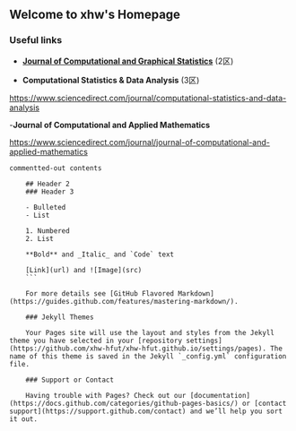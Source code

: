 ## Welcome to xhw's Homepage



### Useful links
- **[Journal of Computational and Graphical Statistics](https://www.tandfonline.com/toc/ucgs20/current)** (2区)



- **Computational Statistics & Data Analysis** (3区)

https://www.sciencedirect.com/journal/computational-statistics-and-data-analysis

-**Journal of Computational and Applied Mathematics**

https://www.sciencedirect.com/journal/journal-of-computational-and-applied-mathematics

    commentted-out contents

        ## Header 2
        ### Header 3

        - Bulleted
        - List

        1. Numbered
        2. List

        **Bold** and _Italic_ and `Code` text

        [Link](url) and ![Image](src)
        ```

        For more details see [GitHub Flavored Markdown](https://guides.github.com/features/mastering-markdown/).

        ### Jekyll Themes

        Your Pages site will use the layout and styles from the Jekyll theme you have selected in your [repository settings](https://github.com/xhw-hfut/xhw-hfut.github.io/settings/pages). The name of this theme is saved in the Jekyll `_config.yml` configuration file.

        ### Support or Contact

        Having trouble with Pages? Check out our [documentation](https://docs.github.com/categories/github-pages-basics/) or [contact support](https://support.github.com/contact) and we’ll help you sort it out.
